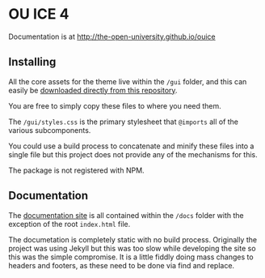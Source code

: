 # OU ICE 4

Documentation is at http://the-open-university.github.io/ouice

## Installing
All the core assets for the theme live within the `/gui` folder, and this can easily be [downloaded directly from this repository](https://github.com/the-open-university/ouice/archive/master.zip).

You are free to simply copy these files to where you need them.

The `/gui/styles.css` is the primary stylesheet that `@imports` all of the various subcomponents.

You could use a build process to concatenate and minify these files into a single file but this project does not provide any of the mechanisms for this.

The package is not registered with NPM.

## Documentation
The [documentation site](http://the-open-university.github.io/ouice) is all contained within the `/docs` folder with the exception of the root `index.html` file.

The documetation is completely static with no build process. Originally the project was using Jekyll but this was too slow while developing the site so this was the simple compromise. It is a little fiddly doing mass changes to headers and footers, as these need to be done via find and replace.
